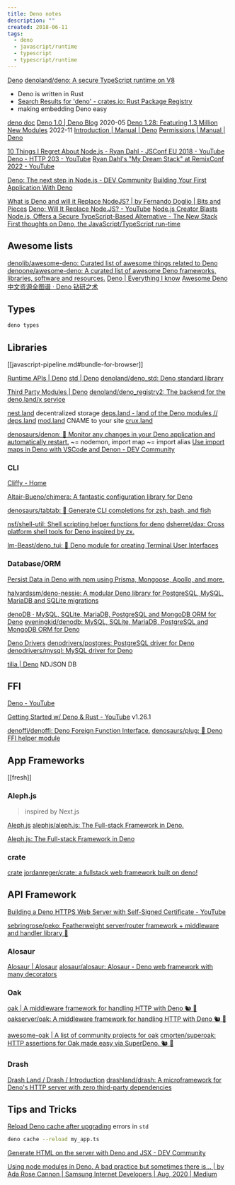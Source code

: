 ```yaml
---
title: Deno notes
description: ""
created: 2018-06-11
tags:
  - deno
  - javascript/runtime
  - typescript
  - typescript/runtime
---
```


[Deno](https://deno.land/)
[denoland/deno: A secure TypeScript runtime on V8](https://github.com/denoland/deno)

- Deno is written in Rust
- [Search Results for 'deno' - crates.io: Rust Package Registry](https://crates.io/search?q=deno)
- making embedding Deno easy

[deno doc](https://doc.deno.land/)
[Deno 1.0 | Deno Blog](https://deno.com/blog/v1) 2020-05
[Deno 1.28: Featuring 1.3 Million New Modules](https://deno.com/blog/v1.28) 2022-11
[Introduction | Manual | Deno](https://deno.land/manual/introduction)
[Permissions | Manual | Deno](https://deno.land/manual/getting_started/permissions)

[10 Things I Regret About Node.js - Ryan Dahl - JSConf EU 2018 - YouTube](https://www.youtube.com/watch?v=M3BM9TB-8yA)
[Deno - HTTP 203 - YouTube](https://www.youtube.com/watch?v=SYkzk_j3yb0)
[Ryan Dahl's "My Dream Stack" at RemixConf 2022 - YouTube](https://www.youtube.com/watch?v=3NR9Spj0DmQ)

[Deno: The next step in Node.js - DEV Community](https://dev.to/siddharthshyniben/deno-the-next-step-in-node-js-ij1)
[Building Your First Application With Deno](https://getstream.io/blog/build-deno-app/)

[What is Deno and will it Replace NodeJS? | by Fernando Doglio | Bits and Pieces](https://blog.bitsrc.io/what-is-deno-and-will-it-replace-nodejs-a13aa1734a74)
[Deno: Will It Replace Node.JS? - YouTube](https://www.youtube.com/watch?v=lcoU9jtsK24)
[Node.js Creator Blasts Node.js, Offers a Secure TypeScript-Based Alternative - The New Stack](https://thenewstack.io/node-js-creator-blasts-node-js-offers-a-secure-typescript-based-alternative/)
[First thoughts on Deno, the JavaScript/TypeScript run-time](https://43081j.com/2019/01/first-look-at-deno)

## Awesome lists

[denolib/awesome-deno: Curated list of awesome things related to Deno](https://github.com/denolib/awesome-deno)
[denoone/awesome-deno: A curated list of awesome Deno frameworks, libraries, software and resources.](https://github.com/denoone/awesome-deno)
[Deno | Everything I know](https://wiki.nikiv.dev/web/deno)
[Awesome Deno 中文资源全图谱 · Deno 钻研之术](https://deno-tutorial.js.org/articles/ecology/awesome-deno-cn.html)

## Types

```sh
deno types
```

## Libraries

[[javascript-pipeline.md#bundle-for-browser]]

[Runtime APIs | Deno](https://deno.land/api)
[std | Deno](https://deno.land/std)
[denoland/deno_std: Deno standard library](https://github.com/denoland/deno_std)

[Third Party Modules | Deno](https://deno.land/x)
[denoland/deno_registry2: The backend for the deno.land/x service](https://github.com/denoland/deno_registry2)

[nest.land](https://nest.land/) decentralized storage
[deps.land - land of the Deno modules // deps.land](https://deps.land/)
[mod.land](https://mod.land/) CNAME to your site
[crux.land](https://crux.land/)

[denosaurs/denon: 👀 Monitor any changes in your Deno application and automatically restart.](https://github.com/denosaurs/denon) ~= nodemon, import map ~= import alias
[Use import maps in Deno with VSCode and Denon - DEV Community](https://dev.to/roelandmoors/use-import-maps-in-deno-with-vscode-and-denon-25c1)

### CLI

[Cliffy - Home](https://cliffy.io/)

[Altair-Bueno/chimera: A fantastic configuration library for Deno](https://github.com/Altair-Bueno/chimera)

[denosaurs/tabtab: 📎 Generate CLI completions for zsh, bash, and fish](https://github.com/denosaurs/tabtab)

[nsf/shell-util: Shell scripting helper functions for deno](https://github.com/nsf/shell-util)
[dsherret/dax: Cross platform shell tools for Deno inspired by zx.](https://github.com/dsherret/dax)

[Im-Beast/deno_tui: 🦕 Deno module for creating Terminal User Interfaces](https://github.com/Im-Beast/deno_tui)

### Database/ORM

[Persist Data in Deno with npm using Prisma, Mongoose, Apollo, and more.](https://deno.com/blog/persistent-data-npm)

[halvardssm/deno-nessie: A modular Deno library for PostgreSQL, MySQL, MariaDB and SQLite migrations](https://github.com/halvardssm/deno-nessie)

[denoDB · MySQL, SQLite, MariaDB, PostgreSQL and MongoDB ORM for Deno](https://eveningkid.com/denodb-docs/)
[eveningkid/denodb: MySQL, SQLite, MariaDB, PostgreSQL and MongoDB ORM for Deno](https://github.com/eveningkid/denodb)

[Deno Drivers](https://github.com/denodrivers?type=source)
[denodrivers/postgres: PostgreSQL driver for Deno](https://github.com/denodrivers/postgres)
[denodrivers/mysql: MySQL driver for Deno](https://github.com/denodrivers/mysql)

[tilia | Deno](https://deno.land/x/tilia) NDJSON DB

## FFI

[Deno - YouTube](https://www.youtube.com/playlist?list=PL_2VhOvlMk4Uu0m4jD1dEqvyvYSzx9HyY)

[Getting Started w/ Deno & Rust - YouTube](https://www.youtube.com/watch?v=DFebtexgz6M) v1.26.1

[denoffi/denoffi: Deno Foreign Function Interface.](https://github.com/denoffi/denoffi)
[denosaurs/plug: 🔌 Deno FFI helper module](https://github.com/denosaurs/plug)

## App Frameworks

[[fresh]]

### Aleph.js

> inspired by Next.js

[Aleph.js](https://alephjs.org/)
[alephjs/aleph.js: The Full-stack Framework in Deno.](https://github.com/alephjs/aleph.js)

[Aleph.js: The Full-stack Framework in Deno](https://reactjsexample.com/aleph-js-the-full-stack-framework-in-deno/)

### crate

[crate](https://crate.land/)
[jordanreger/crate: a fullstack web framework built on deno!](https://github.com/jordanreger/crate)

## API Framework

[Building a Deno HTTPS Web Server with Self-Signed Certificate - YouTube](https://www.youtube.com/watch?v=I6TcBmNhB78)

[sebringrose/peko: Featherweight server/router framework + middleware and handler library 🐣](https://github.com/sebringrose/peko)

### Alosaur

[Alosaur | Alosaur](https://alosaur.com/)
[alosaur/alosaur: Alosaur - Deno web framework with many decorators](https://github.com/alosaur/alosaur)

### Oak

[oak | A middleware framework for handling HTTP with Deno 🐿️ 🦕](https://oakserver.github.io/oak/)
[oakserver/oak: A middleware framework for handling HTTP with Deno 🐿️ 🦕](https://github.com/oakserver/oak)

[awesome-oak | A list of community projects for oak](https://oakserver.github.io/awesome-oak/)
[cmorten/superoak: HTTP assertions for Oak made easy via SuperDeno. 🐿 🦕](https://github.com/cmorten/superoak)

### Drash

[Drash Land / Drash / Introduction](https://drash.land/drash/v2.x/getting-started/introduction)
[drashland/drash: A microframework for Deno's HTTP server with zero third-party dependencies](https://github.com/drashland/drash)

## Tips and Tricks

[Reload Deno cache after upgrading](https://www.secondstate.io/articles/reload-deno-cache/) errors in `std`

```sh
deno cache --reload my_app.ts
```

[Generate HTML on the server with Deno and JSX - DEV Community](https://dev.to/roelandmoors/generate-html-on-the-server-with-deno-and-jsx-429b)

[Using node modules in Deno. A bad practice but sometimes there is… | by Ada Rose Cannon | Samsung Internet Developers | Aug, 2020 | Medium](https://medium.com/samsung-internet-dev/using-node-modules-in-deno-2885600ed7a9)
